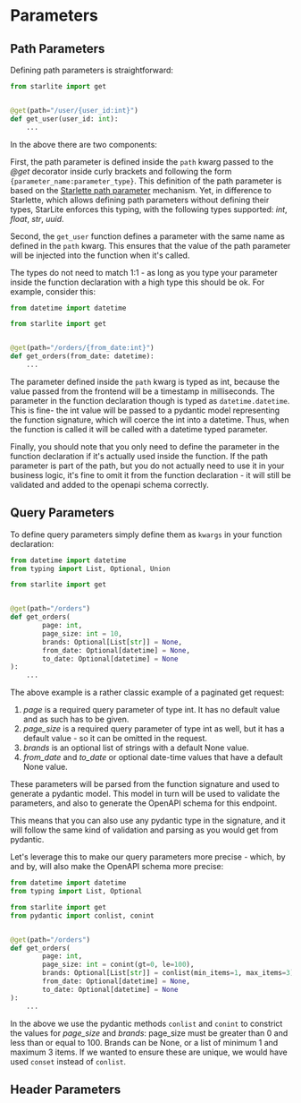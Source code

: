 # Parameters

## Path Parameters

Defining path parameters is straightforward:

```python
from starlite import get


@get(path="/user/{user_id:int}")
def get_user(user_id: int):
    ...
```

In the above there are two components:

First, the path parameter is defined inside the `path` kwarg passed to the _@get_ decorator inside curly brackets and
following the form `{parameter_name:parameter_type}`. This definition of the path parameter is based on
the [Starlette path parameter](https://www.starlette.io/routing/#path-parameters)
mechanism. Yet, in difference to Starlette, which allows defining path parameters without defining their types, StarLite
enforces this typing, with the following types supported: _int_, _float_, _str_, _uuid_.

Second, the `get_user` function defines a parameter with the same name as defined in the `path` kwarg. This ensures that
the value of the path parameter will be injected into the function when it's called.

The types do not need to match 1:1 - as long as you type your parameter inside the function declaration with a high type
this should be ok. For example, consider this:

```python
from datetime import datetime

from starlite import get


@get(path="/orders/{from_date:int}")
def get_orders(from_date: datetime):
    ...
```

The parameter defined inside the `path` kwarg is typed as int, because the value passed from the frontend will be a
timestamp in milliseconds. The parameter in the function declaration though is typed as `datetime.datetime`. This is
fine- the int value will be passed to a pydantic model representing the function signature, which will coerce the int
into a datetime. Thus, when the function is called it will be called with a datetime typed parameter.

Finally, you should note that you only need to define the parameter in the function declaration if it's actually used
inside the function. If the path parameter is part of the path, but you do not actually need to use it in your business
logic, it's fine to omit it from the function declaration - it will still be validated and added to the openapi schema
correctly.

## Query Parameters

To define query parameters simply define them as `kwargs` in your function declaration:

```python
from datetime import datetime
from typing import List, Optional, Union

from starlite import get


@get(path="/orders")
def get_orders(
        page: int,
        page_size: int = 10,
        brands: Optional[List[str]] = None,
        from_date: Optional[datetime] = None,
        to_date: Optional[datetime] = None
):
    ...
```

The above example is a rather classic example of a paginated get request:

1. _page_ is a required query parameter of type int. It has no default value and as such has to be given.
2. _page_size_ is a required query parameter of type int as well, but it has a default value - so it can be omitted in
   the request.
3. _brands_ is an optional list of strings with a default None value.
4. _from_date_ and _to_date_ or optional date-time values that have a default None value.

These parameters will be parsed from the function signature and used to generate a pydantic model. This model in turn
will be used to validate the parameters, and also to generate the OpenAPI schema for this endpoint.

This means that you can also use any pydantic type in the signature, and it will follow the same kind of validation and
parsing as you would get from pydantic.

Let's leverage this to make our query parameters more precise - which, by and by, will also make the OpenAPI schema more
precise:

```python
from datetime import datetime
from typing import List, Optional

from starlite import get
from pydantic import conlist, conint


@get(path="/orders")
def get_orders(
        page: int,
        page_size: int = conint(gt=0, le=100),
        brands: Optional[List[str]] = conlist(min_items=1, max_items=3),
        from_date: Optional[datetime] = None,
        to_date: Optional[datetime] = None
):
    ...
```

In the above we use the pydantic methods `conlist` and `conint` to constrict the values for _page_size_ and _brands_:
page_size must be greater than 0 and less than or equal to 100. Brands can be None, or a list of minimum 1 and maximum 3
items. If we wanted to ensure these are unique, we would have used `conset` instead of `conlist`.


## Header Parameters
